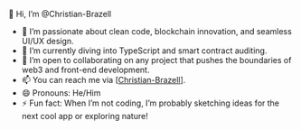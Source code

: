 👋 Hi, I’m @Christian-Brazell

- 👀 I’m passionate about clean code, blockchain innovation, and seamless UI/UX design.
- 🌱 I’m currently diving into TypeScript and smart contract auditing.
- 💼 I’m open to collaborating on any project that pushes the boundaries of web3 and front-end development.
- 📫 You can reach me via [[Christian-Brazell](https://github.com/Christian-Brazell)].
- 😄 Pronouns: He/Him
- ⚡ Fun fact: When I’m not coding, I’m probably sketching ideas for the next cool app or exploring nature!

